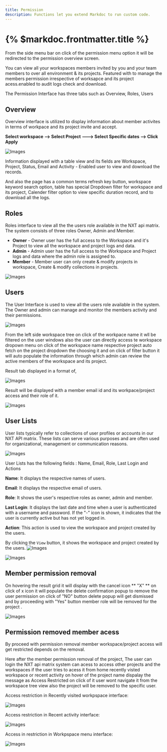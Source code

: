 ```yaml
---
title: Permission
description: Functions let you extend Markdoc to run custom code.
---
```


# {% $markdoc.frontmatter.title %}

From the side menu bar on click of the permission menu option it will be redirected to the permission overview screen. 

You can view all your workspaces members invited by you and your team members to over all environment & its projects. Featured with to manage the members permission irrespective of worksapce and its project acess.enabled to audit logs check and download.

The Permission Interface has three tabs such as Overview, Roles, Users

## Overview

Overview interface is utilized to display information about member activites in terms of  workpace and its project invite and accept.

**Select workspace --> Select Project ---> Select Specific dates --> Click Apply**

![Images](/images/abc1.png)

Information displayed with a table view and its fields are Workspace, Project, Status, Email and Activity  - Enabled user to view and download the records. 

And also the page has a common terms refresh key button, workspace keyword search option, table has special Dropdown filter for workspace and its project, Calender filter option to view specific duration record, and to download all the logs. 
 

## Roles
Roles interface to view all the the users role available in the NXT  api matrix. The system consists of three roles Owner, Admin and Member.

- **Owner** - Owner user has the full access to the Workspace and it's Project to view all the workspace and project logs and data.
- **Admin** - Admin user has the full access to the Workspace and Project logs and data where the admin role is assigned to.
- **Member** - Member user can only create & modify projects in workspace, Create & modify collections in projects.

![Images](/images/permissionroles.png)

## Users

 The User Interface is used to view all the users role available in the system. The Owner and admin can manage  and monitor the members activity and their permissions. 

 ![Images](/images/permissionuser.png)

 

 From the left side workspace tree on click of the workpace name it wll be filtered on the user windows also the user can directly access te workspace dropown menu on click of the  workspace name respective project auto fetch on the project dropdown the choosing it and on click of filter button it will auto populate the information through which admin can review the active members of the workspace and its project.

 Result tab displayed in a format of,

 
 ![Images](/images/Z1a.jpg)



 Result will be displayed with a member email id and its workpace/project access and their role of it. 


![Images](/images/abc2.png)

## User Lists

User lists typically refer to collections of user profiles or accounts in our NXT API matrix. These lists can serve various purposes and are often used for organizational, management or communication reasons.

![Images](/images/permissionuserlist.png)

User Lists has the following fields : Name, Email, Role, Last Login and Actions

**Name**: It displays the respective names of users.

**Email**: It displays the respective email of users.

**Role**: It shows the user's respective roles as owner, admin and member.

**Last Login**: It displays the last date and time when a user is authenticated with a username and password. If the "-" icon is shown, it indicates that the user is currently active but has not yet logged in.

**Action**: This action is used to view the workspace and project created by the users.


By clicking the ``View`` button, it shows the workspace and project created by the users.
![Images](/images/permissionuserlistview.png)

![Images](/images/PermissionUserListt.png)

## Member permission removal

On hovering the result grid it will display with the cancel icon ** "X" ** on click of x icon it will populate the delete confirmation popup to remove the user permission  on click of "NO" button delete popup will get dismissed and by proceeding with "Yes" button member role will be removed for the project .

![Images](/images/abc3.png)

## Permission removed member acess

By proceed with permission removal member workspace/project access will get restricted depends on the removal.

Here after the member permission removal of the project, The user can login the NXT api matrix system can acess to access other projects and  the workspaces if the user tries to acess it from home recently visted workspace or recent activity on hover of the project name dispalay the message as Access Restricted on click of it user wont navigate it from the workspace tree view also the project will be removed to the specific user.

Access restriction in Recently visited workpspace interface:

![Images](/images/abc4.png)

Access restriction in Recent activity  interface:

![Images](/images/abc5.png)

Access in restriction in Workpspace menu interface:

![Images](/images/abc6.png)




